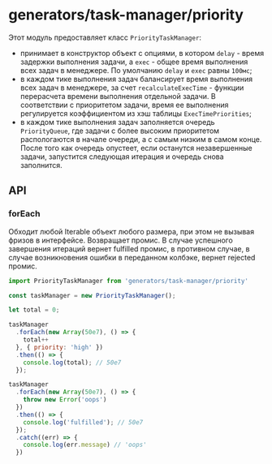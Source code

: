 # generators/task-manager/priority

Этот модуль предоставляет класс `PriorityTaskManager`:

- принимает в конструктор объект с опциями, в котором `delay` - время задержки выполнения задачи, а `exec` - общее время выполнения всех задач в менеджере. По умолчанию `delay` и `exec` равны `100мс`;
- в каждом тике выполнения задач балансирует время выполнения всех задач в менеджере, за счет `recalculateExecTime` - функции перерасчета времени выполнения отдельной задачи. В соответствии с приоритетом задачи, время ее выполнения регулируется коэффициентом из хэш таблицы `ExecTimePriorities`;
- в каждом тике выполнения задач заполняется очередь `PriorityQueue`, где задачи с более высоким приоритетом распологаются в начале очереди, а с самым низким в самом конце. После того как очередь опустеет, если останутся незавершенные задачи, запустится следующая итерация и очередь снова заполнится.

## API

### forEach

Обходит любой Iterable объект любого размера, при этом не вызывая фризов в интерфейсе. Возвращает промис. В случае успешного завершения итераций вернет fulfilled промис, в противном случае, в случае возникновения ошибки в переданном колбэке, вернет rejected промис.

```js
import PriorityTaskManager from 'generators/task-manager/priority'

const taskManager = new PriorityTaskManager();

let total = 0;

taskManager
  .forEach(new Array(50e7), () => {
    total++
  }, { priority: 'high' })
  .then(() => {
    console.log(total); // 50e7
  });

taskManager
  .forEach(new Array(50e7), () => {
    throw new Error('oops')
  })
  .then(() => {
    console.log('fulfilled'); // 50e7
  });
  .catch((err) => {
    console.log(err.message) // 'oops'
  })
```
